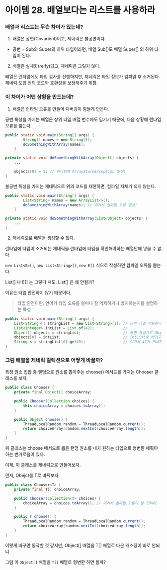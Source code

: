 # 아이템 28. 배열보다는 리스트를 사용하라

### 배열과 리스트는 무슨 차이가 있는데?

1. 배열은 공변(Covarient)이고, 제네릭은 불공변이다.

-   공변 = Sub와 Super의 하위 타입이라면, 배열 Sub[]도 배열 Super[] 의 하위 타입이 된다.

2. 배열은 실체화(reify)되고, 제네릭은 그렇지 않다.

배열은 런타임에도 타입 검사를 진행하지만, 제네릭은 타입 정보가 컴파일 후 소거된다. 제네릭 도입 전의 코드와 호환성을 보장해주기 위함.

### 이 차이가 어떤 상황을 만드는데?

1. 배열은 런타임 오류를 만들어 디버깅이 힘들게 만든다.

공변 특성을 가지는 배열은 상위 타입 배열 변수에도 담기기 때문에, 다음 상황에 런타임 오류를 뿜는다.

```Java
public static void main(String[] args) {
        String[] names = new String[5];
        doSomethingWithArray(names);
    }

private static void doSomethingWithArray(Object[] objects) {
    ...

    objects[0] = 1; // 런타임에 ArrayStoreException 발생!
}
```

불공변 특성을 가지는 제네릭으로 위의 코드를 재현하면, 컴파일 자체가 되지 않는다.

```Java
public static void main(String[] args) {
        List<String> names = new ArrayList<>();
        doSomethingWithArray(names); // 여기서 컴파일 오류 발생!
    }

private static void doSomethingWithArray(List<Object> objects) {
    ...
}
```

2. 제네릭으로 배열을 생성할 수 없다.

런타임에 타입이 소거되는 제네릭을 런타임에 타입을 확인해야하는 배열안에 넣을 수 없다.

`new List<E>[]`, `new List<String>[]`, `new E[]` 식으로 작성하면 컴파일 오류를 뿜는다.

List<E>[] 나 E[] 는 그렇다 쳐도, List<String>[] 은 왜 안될까?

이유는 타입 안전하지 않기 때문이다.

> 타입 안전이란, 언어가 타입 오류를 얼마나 잘 억제하거나 방지하는지를 설명하는 특성

```JAVA
public static void main(String[] args) {
    List<String>[] stringList = new List<String>[1]; // 만약 이걸 허용한다고 하면,
    List<Integer> intList = List.of(42);             //
    Object[] objects = stringList;                   // 공변 특성으로 Object 배열에 담을 수 있고,
    objects[0] = intList;                            // intList로 바뀌고,
    String s = stringList[0].get(0);                 // 여기서 42가 꺼내지며 컴파일 오류가 날 것!
}
```

### 그럼 배열을 제네릭 컬렉션으로 어떻게 바꿀까?

특정 원소 집합 중 랜덤으로 원소를 뽑아주는 choose() 메서드를 가지는 Chooser 클래스를 보자.

```JAVA
public class Chooser {
    private final Object[] choiceArray;

    public Chooser(Collection choices) {
        this.choiceArray = choices.toArray();
    }

    public Object choose() {
        ThreadLocalRandom random = ThreadLocalRandom.current();
        return choiceArray[random.nextInt(choiceArray.length)];
    }
}
```

위 클래스는 choose 메서드로 뽑은 랜덤 원소를 내가 원하는 타입으로 형변환 해줘야하는 번거로움이 있다.

이제, 이 클래스를 제네릭으로 만들어보자.

먼저, Obejct를 T로 바꿔보자.

```Java
public class Chooser<T> {
    private final T[] choiceArray;

    public Chooser(Collection<T> choices) {
        choiceArray = choices.toArray(); // 여기서 컴파일 오류가 날 것이다.
    }

    public T choose() {
        ThreadLocalRandom random = ThreadLocalRandom.current();
        return choiceArray[random.nextInt(choiceArray.length)];
    }
}
```

이렇게 바꾸면 동작할 것 같지만, Object[] 배열을 T[] 배열로 다운 캐스팅이 바로 안되니

그럼 이 `Object[]` 배열을 `T[]` 배열로 형변환 하면 될까?
